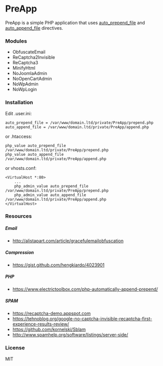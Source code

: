 # PreApp

PreApp is a simple PHP application that uses [auto_prepend_file](http://php.net/manual/it/ini.core.php#ini.auto-prepend-file) and [auto_append_file](http://php.net/manual/it/ini.core.php#ini.auto-append-file) directives.

### Modules

- ObfuscateEmail
- ReCaptcha2Invisible
- ReCaptcha3
- MinifyHtml
- NoJoomlaAdmin
- NoOpenCartAdmin
- NoWpAdmin
- NoWpLogin

### Installation

Edit .user.ini:

```
auto_prepend_file = /var/www/domain.ltd/private/PreApp/prepend.php
auto_append_file = /var/www/domain.ltd/private/PreApp/append.php
```

or .htaccess:

```
php_value auto_prepend_file /var/www/domain.ltd/private/PreApp/prepend.php
php_value auto_append_file /var/www/domain.ltd/private/PreApp/append.php
```

or vhosts.conf:

```
<VirtualHost *:80>
	...
	php_admin_value auto_prepend_file /var/www/domain.ltd/private/PreApp/prepend.php
	php_admin_value auto_append_file /var/www/domain.ltd/private/PreApp/append.php
</VirtualHost>
```

### Resources

##### Email

- http://alistapart.com/article/gracefulemailobfuscation

##### Compression

- https://gist.github.com/hengkiardo/4023901

##### PHP

- https://www.electrictoolbox.com/php-automatically-append-prepend/

##### SPAM

- https://recaptcha-demo.appspot.com
- https://tehnoblog.org/google-no-captcha-invisible-recaptcha-first-experience-results-review/
- https://github.com/kornelski/Sblam
- http://www.spamhelp.org/software/listings/server-side/

### License

MIT
